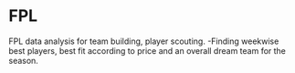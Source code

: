 # FPL
FPL data analysis for team building, player scouting.
-Finding weekwise best players, best fit according to price and an overall dream team for the season.
